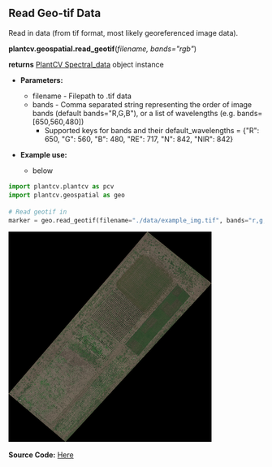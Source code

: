 ## Read Geo-tif Data

Read in data (from tif format, most likely georeferenced image data). 

**plantcv.geospatial.read_geotif**(*filename, bands="rgb"*)

**returns** [PlantCV Spectral_data](https://plantcv.readthedocs.io/en/latest/Spectral_data/) object instance 

- **Parameters:**
    - filename - Filepath to .tif data 
    - bands - Comma separated string representing the order of image bands (default bands="R,G,B"), or a list of wavelengths (e.g. bands=[650,560,480])
        - Supported keys for bands and their default_wavelengths = {"R": 650, "G": 560, "B": 480, "RE": 717, "N": 842, "NIR": 842}

- **Example use:**
    - below


```python
import plantcv.plantcv as pcv 
import plantcv.geospatial as geo

# Read geotif in
marker = geo.read_geotif(filename="./data/example_img.tif", bands="r,g,b,NIR,RE")

```

![Screenshot](documentation_images/multispec_pseudo_rgb.png)

**Source Code:** [Here](https://github.com/danforthcenter/plantcv-geospatial/blob/main/plantcv/geospatial/read_geotif.py)
